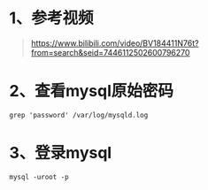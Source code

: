 # 1、参考视频

> https://www.bilibili.com/video/BV184411N76t?from=search&seid=7446112502600796270







# 2、查看mysql原始密码

~~~linux
grep 'password' /var/log/mysqld.log
~~~



# 3、登录mysql

~~~
mysql -uroot -p
~~~





